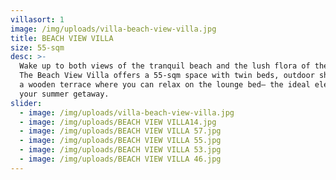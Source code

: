 ```yaml
---
villasort: 1
image: /img/uploads/villa-beach-view-villa.jpg
title: BEACH VIEW VILLA
size: 55-sqm
desc: >-
  Wake up to both views of the tranquil beach and the lush flora of the island.
  The Beach View Villa offers a 55-sqm space with twin beds, outdoor shower, and
  a wooden terrace where you can relax on the lounge bed— the ideal elements for
  your summer getaway.
slider:
  - image: /img/uploads/villa-beach-view-villa.jpg
  - image: /img/uploads/BEACH VIEW VILLA14.jpg
  - image: /img/uploads/BEACH VIEW VILLA 57.jpg
  - image: /img/uploads/BEACH VIEW VILLA 55.jpg
  - image: /img/uploads/BEACH VIEW VILLA 53.jpg
  - image: /img/uploads/BEACH VIEW VILLA 46.jpg
---
```


